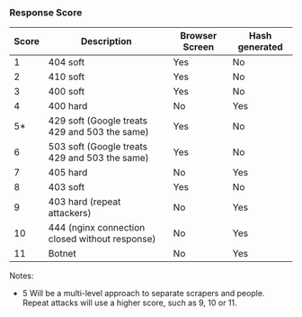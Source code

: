 ### Response Score

Score | Description | Browser Screen | Hash generated
---|---|---|---
1 | 404 soft | Yes | No
2 | 410 soft | Yes | No
3 | 400 soft | Yes | No
4 | 400 hard | No | Yes
5* | 429 soft (Google treats 429 and 503 the same) | Yes | No
6 | 503 soft (Google treats 429 and 503 the same) | Yes | No
7 | 405 hard | No | Yes
8 | 403 soft | Yes | No
9 | 403 hard (repeat attackers) | No | Yes
10 | 444 (nginx connection closed without response) | No | Yes
11 | Botnet | No | Yes

Notes:

* 5 Will be a multi-level approach to separate scrapers and people. Repeat attacks will use a higher score, such as 9, 10 or 11.

